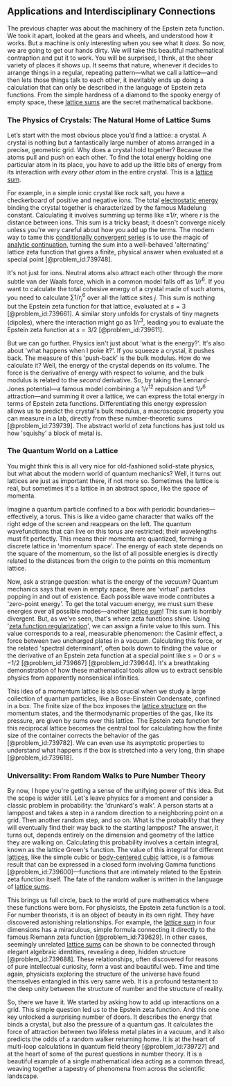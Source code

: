 ## Applications and Interdisciplinary Connections

The previous chapter was about the machinery of the Epstein zeta function. We took it apart, looked at the gears and wheels, and understood how it works. But a machine is only interesting when you see what it *does*. So now, we are going to get our hands dirty. We will take this beautiful mathematical contraption and put it to work. You will be surprised, I think, at the sheer variety of places it shows up. It seems that nature, whenever it decides to arrange things in a regular, repeating pattern—what we call a lattice—and then lets those things talk to each other, it inevitably ends up doing a calculation that can only be described in the language of Epstein zeta functions. From the simple hardness of a diamond to the spooky energy of empty space, these [lattice sums](@article_id:190530) are the secret mathematical backbone.

### The Physics of Crystals: The Natural Home of Lattice Sums

Let’s start with the most obvious place you’d find a lattice: a crystal. A crystal is nothing but a fantastically large number of atoms arranged in a precise, geometric grid. Why does a crystal hold together? Because the atoms pull and push on each other. To find the total energy holding one particular atom in its place, you have to add up the little bits of energy from its interaction with *every other atom* in the entire crystal. This is a [lattice sum](@article_id:189345).

For example, in a simple ionic crystal like rock salt, you have a checkerboard of positive and negative ions. The total [electrostatic energy](@article_id:266912) binding the crystal together is characterized by the famous Madelung constant. Calculating it involves summing up terms like $\pm 1/r$, where $r$ is the distance between ions. This sum is a tricky beast; it doesn't converge nicely unless you're very careful about how you add up the terms. The modern way to tame this [conditionally convergent series](@article_id:159912) is to use the magic of [analytic continuation](@article_id:146731), turning the sum into a well-behaved 'alternating' lattice zeta function that gives a finite, physical answer when evaluated at a special point [@problem_id:739748].

It's not just for ions. Neutral atoms also attract each other through the more subtle van der Waals force, which in a common model falls off as $1/r^6$. If you want to calculate the total cohesive energy of a crystal made of such atoms, you need to calculate $\sum 1/r_j^6$ over all the lattice sites $j$. This sum is nothing but the Epstein zeta function for that lattice, evaluated at $s=3$ [@problem_id:739661]. A similar story unfolds for crystals of tiny magnets (dipoles), where the interaction might go as $1/r^3$, leading you to evaluate the Epstein zeta function at $s=3/2$ [@problem_id:739611].

But we can go further. Physics isn't just about 'what is the energy?'. It's also about 'what happens when I poke it?'. If you squeeze a crystal, it pushes back. The measure of this 'push-back' is the bulk modulus. How do we calculate it? Well, the energy of the crystal depends on its volume. The force is the derivative of energy with respect to volume, and the bulk modulus is related to the *second* derivative. So, by taking the Lennard-Jones potential—a famous model combining a $1/r^{12}$ repulsion and $1/r^6$ attraction—and summing it over a lattice, we can express the total energy in terms of Epstein zeta functions. Differentiating this energy expression allows us to predict the crystal's bulk modulus, a macroscopic property you can measure in a lab, directly from these number-theoretic sums [@problem_id:739739]. The abstract world of zeta functions has just told us how 'squishy' a block of metal is.

### The Quantum World on a Lattice

You might think this is all very nice for old-fashioned solid-state physics, but what about the modern world of quantum mechanics? Well, it turns out lattices are just as important there, if not more so. Sometimes the lattice is real, but sometimes it's a lattice in an abstract space, like the space of momenta.

Imagine a quantum particle confined to a box with periodic boundaries—effectively, a torus. This is like a video game character that walks off the right edge of the screen and reappears on the left. The quantum wavefunctions that can live on this torus are restricted; their wavelengths must fit perfectly. This means their momenta are quantized, forming a discrete lattice in 'momentum space'. The energy of each state depends on the square of the momentum, so the list of all possible energies is directly related to the distances from the origin to the points on this momentum lattice.

Now, ask a strange question: what is the energy of the *vacuum*? Quantum mechanics says that even in empty space, there are 'virtual' particles popping in and out of existence. Each possible wave mode contributes a 'zero-point energy'. To get the total vacuum energy, we must sum these energies over all possible modes—another [lattice sum](@article_id:189345)! This sum is horribly divergent. But, as we've seen, that's where zeta functions shine. Using '[zeta function regularization](@article_id:172224)', we can assign a finite value to this sum. This value corresponds to a real, measurable phenomenon: the Casimir effect, a force between two uncharged plates in a vacuum. Calculating this force, or the related 'spectral determinant', often boils down to finding the value or the derivative of an Epstein zeta function at a special point like $s=0$ or $s=-1/2$ [@problem_id:739667] [@problem_id:739644]. It's a breathtaking demonstration of how these mathematical tools allow us to extract sensible physics from apparently nonsensical infinities.

This idea of a momentum lattice is also crucial when we study a large collection of quantum particles, like a Bose-Einstein Condensate, confined in a box. The finite size of the box imposes the [lattice structure](@article_id:145170) on the momentum states, and the thermodynamic properties of the gas, like its pressure, are given by sums over this lattice. The Epstein zeta function for this reciprocal lattice becomes the central tool for calculating how the finite size of the container corrects the behavior of the gas [@problem_id:739782]. We can even use its asymptotic properties to understand what happens if the box is stretched into a very long, thin shape [@problem_id:739618].

### Universality: From Random Walks to Pure Number Theory

By now, I hope you're getting a sense of the unifying power of this idea. But the scope is wider still. Let's leave physics for a moment and consider a classic problem in probability: the 'drunkard's walk'. A person starts at a lamppost and takes a step in a random direction to a neighboring point on a grid. Then another random step, and so on. What is the probability that they will eventually find their way back to the starting lamppost? The answer, it turns out, depends entirely on the dimension and geometry of the lattice they are walking on. Calculating this probability involves a certain integral, known as the lattice Green's function. The value of this integral for different [lattices](@article_id:264783), like the simple cubic or [body-centered cubic](@article_id:150842) lattice, is a famous result that can be expressed in a closed form involving Gamma functions [@problem_id:739600]—functions that are intimately related to the Epstein zeta function itself. The fate of the random walker is written in the language of [lattice sums](@article_id:190530).

This brings us full circle, back to the world of pure mathematics where these functions were born. For physicists, the Epstein zeta function is a tool. For number theorists, it is an object of beauty in its own right. They have discovered astonishing relationships. For example, the [lattice sum](@article_id:189345) in four dimensions has a miraculous, simple formula connecting it directly to the famous Riemann zeta function [@problem_id:739629]. In other cases, seemingly unrelated [lattice sums](@article_id:190530) can be shown to be connected through elegant algebraic identities, revealing a deep, hidden structure [@problem_id:739688]. These relationships, often discovered for reasons of pure intellectual curiosity, form a vast and beautiful web. Time and time again, physicists exploring the structure of the universe have found themselves entangled in this very same web. It is a profound testament to the deep unity between the structure of number and the structure of reality.

So, there we have it. We started by asking how to add up interactions on a grid. This simple question led us to the Epstein zeta function. And this one key unlocked a surprising number of doors. It describes the energy that binds a crystal, but also the pressure of a quantum gas. It calculates the force of attraction between two lifeless metal plates in a vacuum, and it also predicts the odds of a random walker returning home. It is at the heart of multi-loop calculations in quantum field theory [@problem_id:739727] and at the heart of some of the purest questions in number theory. It is a beautiful example of a single mathematical idea acting as a common thread, weaving together a tapestry of phenomena from across the scientific landscape.